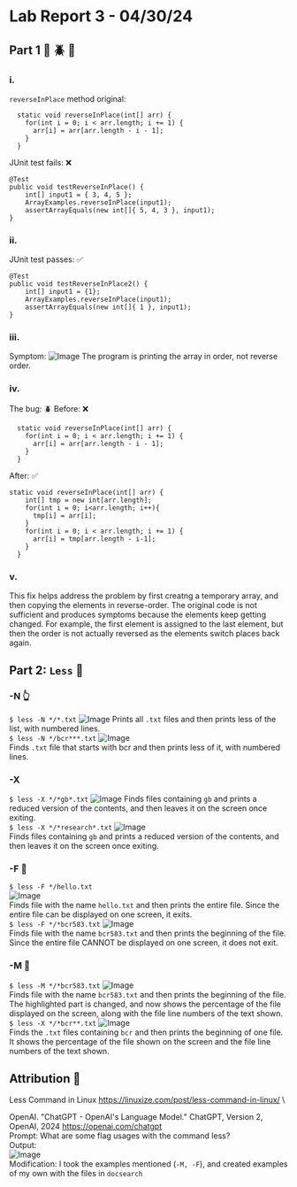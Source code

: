 # Lab Report 3 - 04/30/24
## Part 1 :bug: :beetle: :ant:
### i.
```reverseInPlace``` method original:
```
  static void reverseInPlace(int[] arr) {
    for(int i = 0; i < arr.length; i += 1) {
      arr[i] = arr[arr.length - i - 1];
    }
  }

```
JUnit test fails:  :x:
```
@Test 
public void testReverseInPlace() {
    int[] input1 = { 3, 4, 5 };
    ArrayExamples.reverseInPlace(input1);
    assertArrayEquals(new int[]{ 5, 4, 3 }, input1);
}
```
### ii.
JUnit test passes: :white_check_mark:
```
@Test 
public void testReverseInPlace2() {
    int[] input1 = {1};
    ArrayExamples.reverseInPlace(input1);
    assertArrayEquals(new int[]{ 1 }, input1);
}
```
### iii.
Symptom:
![Image](lab3_1.png)
The program is printing the array in order, not reverse order.
### iv.
The bug: :beetle:
Before: :x:
```
  static void reverseInPlace(int[] arr) {
    for(int i = 0; i < arr.length; i += 1) {
      arr[i] = arr[arr.length - i - 1];
    }
  }

```
After: :white_check_mark:
```
static void reverseInPlace(int[] arr) {
    int[] tmp = new int[arr.length];
    for(int i = 0; i<arr.length; i++){
      tmp[i] = arr[i];
    }
    for(int i = 0; i < arr.length; i += 1) {
      arr[i] = tmp[arr.length - i-1];
    }
  }
```
### v.
This fix helps address the problem by first creatng a temporary array, and then copying the elements in reverse-order. The original code is not sufficient and produces symptoms because the elements keep getting changed. For example, the first element is assigned to the last element, but then the order is not actually reversed as the elements switch places back again. 

## Part 2: ```Less``` :punch:
### -N :point_up_2:
```$ less -N */*.txt```
![Image](lab3_TWO.png)
Prints all ```.txt``` files and then prints less of the list, with numbered lines. \
```$ less -N */bcr***.txt```
![Image](lab3_THREE.png) \
Finds ```.txt``` file that starts with bcr and then prints less of it, with numbered lines.

### -X
```$ less -X */*gb*.txt```
![Image](new1.png)
Finds files containing ```gb``` and prints a reduced version of the contents, and then leaves it on the screen once exiting. \
```$ less -X */*research*.txt```
![Image](new2.png) \
Finds files containing ```gb``` and prints a reduced version of the contents, and then leaves it on the screen once exiting.

### -F :metal:
```$ less -F */hello.txt``` \
![Image](SIX.png) \
Finds file with the name ```hello.txt``` and then prints the entire file. Since the entire file can be displayed on one screen, it exits. \
```$ less -F */*bcr583.txt```
![Image](lab3_SEVEN.png) \
Finds file with the name ```bcr583.txt``` and then prints the beginning of the file. Since the entire file CANNOT be displayed on one screen, it does not exit.

### -M :muscle:
```$ less -M */*bcr583.txt```
![Image](lab3_EIGHT.png) \
Finds file with the name ```bcr583.txt``` and then prints the beginning of the file. The highlighted part is changed, and now shows the percentage of the file displayed on the screen, along with the file line numbers of the text shown. \
```$ less -X */*bcr**.txt```
![Image](lab3_NINE.png) \
Finds the ```.txt``` files containing ```bcr``` and then prints the beginning of one file. It shows the percentage of the file shown on the screen and the file line numbers of the text shown.

## Attribution :clap:
Less Command in Linux https://linuxize.com/post/less-command-in-linux/ \

OpenAI. "ChatGPT - OpenAI's Language Model." ChatGPT, Version 2, OpenAI, 2024 https://openai.com/chatgpt \
Prompt: What are some flag usages with the command less? \
Output: \
![Image](CHAT.png) \
Modification: I took the examples mentioned (```-M, -F```), and created examples of my own with the files in ```docsearch```
